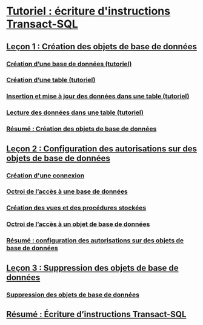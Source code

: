 # [Tutoriel : écriture d'instructions Transact-SQL](tutorial-writing-transact-sql-statements.md)
## [Leçon 1 : Création des objets de base de données](lesson-1-creating-database-objects.md)
### [Création d’une base de données (tutoriel)](lesson-1-1-creating-a-database.md)
### [Création d’une table (tutoriel)](lesson-1-2-creating-a-table.md)
### [Insertion et mise à jour des données dans une table (tutoriel)](lesson-1-3-inserting-and-updating-data-in-a-table.md)
### [Lecture des données dans une table (tutoriel)](lesson-1-4-reading-the-data-in-a-table.md)
### [Résumé : Création des objets de base de données](lesson-1-5-summary-creating-database-objects.md)
## [Leçon 2 : Configuration des autorisations sur des objets de base de données](lesson-2-configuring-permissions-on-database-objects.md)
### [Création d'une connexion](lesson-2-1-creating-a-login.md)
### [Octroi de l’accès à une base de données](lesson-2-2-granting-access-to-a-database.md)
### [Création des vues et des procédures stockées](lesson-2-3-creating-views-and-stored-procedures.md)
### [Octroi de l’accès à un objet de base de données](lesson-2-4-granting-access-to-a-database-object.md)
### [Résumé : configuration des autorisations sur des objets de base de données](lesson-2-5-summary-configuring-permissions-on-database-objects.md)
## [Leçon 3 : Suppression des objets de base de données](lesson-3-1-deleting-database-objects.md)
### [Suppression des objets de base de données](lesson-3-deleting-database-objects.md)
## [Résumé : Écriture d’instructions Transact-SQL](../tutorials/summary-writing-transact-sql.md)

